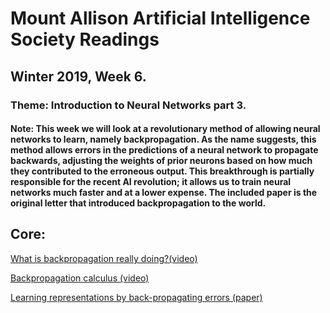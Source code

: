# Mount Allison Artificial Intelligence Society Readings
## Winter 2019, Week 6.

### Theme: Introduction to Neural Networks part 3.
#### Note: This week we will look at a revolutionary method of allowing neural networks to learn, namely backpropagation. As the name suggests, this method allows errors in the predictions of a neural network to propagate backwards, adjusting the weights of prior neurons based on how much they contributed to the erroneous output. This breakthrough is partially responsible for the recent AI revolution; it allows us to train neural networks much faster and at a lower expense. The included paper is the original letter that introduced backpropagation to the world.

## Core:
[What is backpropagation really doing?(video)](https://www.youtube.com/watch?v=Ilg3gGewQ5U&list=PLZHQObOWTQDNU6R1_67000Dx_ZCJB-3pi&index=3)

[Backpropagation calculus (video)](https://www.youtube.com/watch?v=tIeHLnjs5U8&list=PLZHQObOWTQDNU6R1_67000Dx_ZCJB-3pi&index=4)

[Learning representations by back-propagating errors (paper)](https://www.iro.umontreal.ca/~vincentp/ift3395/lectures/backprop_old.pdf)
